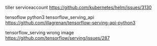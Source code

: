 
tiller serviceaccount
https://github.com/kubernetes/helm/issues/3130

tensoflow python3 tensorflow_serving_api
https://github.com/illagrenan/tensorflow-serving-api-python3

tensorflow_serving wrong image
https://github.com/tensorflow/serving/issues/287